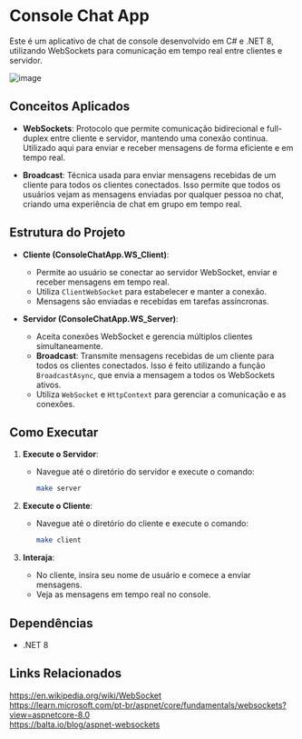 # Console Chat App

Este é um aplicativo de chat de console desenvolvido em C# e .NET 8, utilizando WebSockets para comunicação em tempo real entre clientes e servidor.

![image](https://github.com/user-attachments/assets/2c6461f0-9353-4c47-bbcc-76c6d033871d)



## Conceitos Aplicados

- **WebSockets**: Protocolo que permite comunicação bidirecional e full-duplex entre cliente e servidor, mantendo uma conexão continua. Utilizado aqui para enviar e receber mensagens de forma eficiente e em tempo real.

- **Broadcast**: Técnica usada para enviar mensagens recebidas de um cliente para todos os clientes conectados. Isso permite que todos os usuários vejam as mensagens enviadas por qualquer pessoa no chat, criando uma experiência de chat em grupo em tempo real.

## Estrutura do Projeto

- **Cliente (ConsoleChatApp.WS_Client)**:
  - Permite ao usuário se conectar ao servidor WebSocket, enviar e receber mensagens em tempo real.
  - Utiliza `ClientWebSocket` para estabelecer e manter a conexão.
  - Mensagens são enviadas e recebidas em tarefas assíncronas.

- **Servidor (ConsoleChatApp.WS_Server)**:
  - Aceita conexões WebSocket e gerencia múltiplos clientes simultaneamente.
  - **Broadcast**: Transmite mensagens recebidas de um cliente para todos os clientes conectados. Isso é feito utilizando a função `BroadcastAsync`, que envia a mensagem a todos os WebSockets ativos.
  - Utiliza `WebSocket` e `HttpContext` para gerenciar a comunicação e as conexões.

## Como Executar

1. **Execute o Servidor**:
   - Navegue até o diretório do servidor e execute o comando:
     ```bash
     make server
     ```

2. **Execute o Cliente**:
   - Navegue até o diretório do cliente e execute o comando:
     ```bash
     make client
     ```

3. **Interaja**:
   - No cliente, insira seu nome de usuário e comece a enviar mensagens.
   - Veja as mensagens em tempo real no console.

## Dependências

- .NET 8

## Links Relacionados
https://en.wikipedia.org/wiki/WebSocket </br>
https://learn.microsoft.com/pt-br/aspnet/core/fundamentals/websockets?view=aspnetcore-8.0 </br>
https://balta.io/blog/aspnet-websockets </br>
